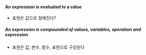 #### An expression is evaluated to a value
- 표현은 값으로 정해진다?
##### An expression is compounded of values, variables, operation and expression
- 표현은 값, 변수, 함수, 표현으로 구성된다
